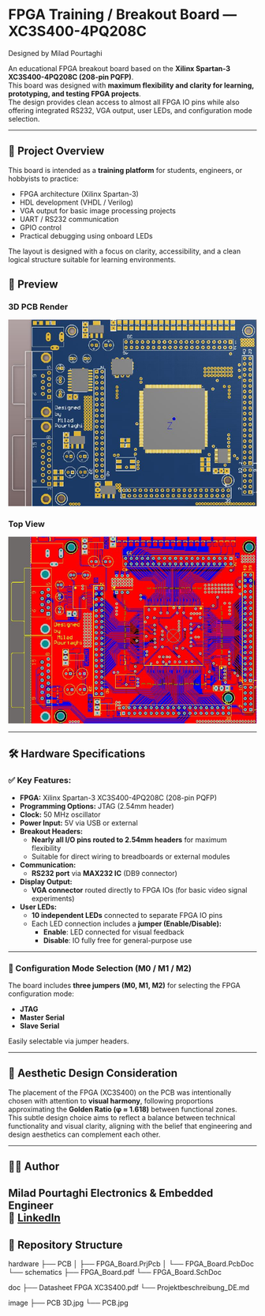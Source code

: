 ﻿# FPGA Training / Breakout Board — XC3S400-4PQ208C
 Designed by Milad Pourtaghi

An educational FPGA breakout board based on the **Xilinx Spartan-3 XC3S400-4PQ208C (208-pin PQFP)**.  
This board was designed with **maximum flexibility and clarity for learning, prototyping, and testing FPGA projects**.  
The design provides clean access to almost all FPGA IO pins while also offering integrated RS232, VGA output, user LEDs, and configuration mode selection.

---

## 🎯 Project Overview

This board is intended as a **training platform** for students, engineers, or hobbyists to practice:
- FPGA architecture (Xilinx Spartan-3)
- HDL development (VHDL / Verilog)
- VGA output for basic image processing projects
- UART / RS232 communication
- GPIO control
- Practical debugging using onboard LEDs

The layout is designed with a focus on clarity, accessibility, and a clean logical structure suitable for learning environments.
## 📸 Preview

### 3D PCB Render
![PCB 3D Render](images/PCB%203d.jpg)

### Top View
![PCB Top View](images/PCB.jpg)

---

## 🛠️ Hardware Specifications

### ✅ Key Features:
- **FPGA:** Xilinx Spartan-3 XC3S400-4PQ208C (208-pin PQFP)
- **Programming Options:** JTAG (2.54mm header)
- **Clock:** 50 MHz oscillator
- **Power Input:** 5V via USB or external
- **Breakout Headers:**  
    - **Nearly all I/O pins routed to 2.54mm headers** for maximum flexibility
    - Suitable for direct wiring to breadboards or external modules
- **Communication:**
    - **RS232 port** via **MAX232 IC** (DB9 connector)
- **Display Output:**
    - **VGA connector** routed directly to FPGA IOs (for basic video signal experiments)
- **User LEDs:**
    - **10 independent LEDs** connected to separate FPGA IO pins
    - Each LED connection includes a **jumper (Enable/Disable):**
        - **Enable**: LED connected for visual feedback
        - **Disable**: IO fully free for general-purpose use

---

### 🔧 Configuration Mode Selection (M0 / M1 / M2)
The board includes **three jumpers (M0, M1, M2)** for selecting the FPGA configuration mode:
- **JTAG**
- **Master Serial**
- **Slave Serial**

Easily selectable via jumper headers.

---

## 📐 Aesthetic Design Consideration

The placement of the FPGA (XC3S400) on the PCB was intentionally chosen with attention to **visual harmony**, following proportions approximating the **Golden Ratio (φ ≈ 1.618)** between functional zones.  
This subtle design choice aims to reflect a balance between technical functionality and visual clarity, aligning with the belief that engineering and design aesthetics can complement each other.

---
## 👨‍💻 Author
Milad Pourtaghi
Electronics & Embedded Engineer  
🔗 [LinkedIn](https://linkedin.com/in/miladpourtaghi)
---
## 📂 Repository Structure

hardware
├── PCB
│ ├── FPGA_Board.PrjPcb
│ └── FPGA_Board.PcbDoc
└── schematics
├── FPGA_Board.pdf
└── FPGA_Board.SchDoc

doc
├── Datasheet FPGA XC3S400.pdf
└── Projektbeschreibung_DE.md

image
├── PCB 3D.jpg
└── PCB.jpg
